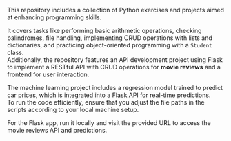 This repository includes a collection of Python exercises and projects aimed at enhancing programming skills.  

It covers tasks like performing basic arithmetic operations, checking palindromes, file handling, implementing CRUD operations with lists and dictionaries, and practicing object-oriented programming with a `Student` class.  
Additionally, the repository features an API development project using Flask to implement a RESTful API with CRUD operations for **movie reviews** and a frontend for user interaction.  

The machine learning project includes a regression model trained to predict car prices, which is integrated into a Flask API for real-time predictions.  
To run the code efficiently, ensure that you adjust the file paths in the scripts according to your local machine setup.  

For the Flask app, run it locally and visit the provided URL to access the movie reviews API and predictions.
